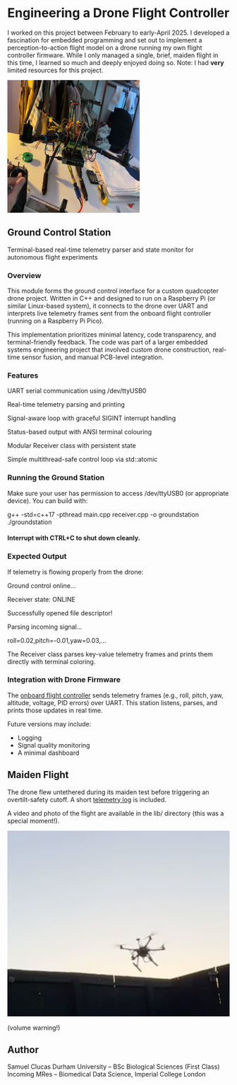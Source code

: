 # Engineering a Drone Flight Controller
I worked on this project between February to early-April 2025. I developed a fascination for embedded programming and set out to implement a perception-to-action flight model on a drone running my own flight controller firmware. While I only managed a single, brief, maiden flight in this time, I learned so much and deeply enjoyed doing so. Note: I had **very** limited resources for this project.

<img src="./lib/drone.jpg" width="300" height="300">

## Ground Control Station 

Terminal-based real-time telemetry parser and state monitor for autonomous flight experiments

### Overview
This module forms the ground control interface for a custom quadcopter drone project. Written in C++ and designed to run on a Raspberry Pi (or similar Linux-based system), it connects to the drone over UART and interprets live telemetry frames sent from the onboard flight controller (running on a Raspberry Pi Pico).

This implementation prioritizes minimal latency, code transparency, and terminal-friendly feedback. The code was part of a larger embedded systems engineering project that involved custom drone construction, real-time sensor fusion, and manual PCB-level integration.

### Features
UART serial communication using /dev/ttyUSB0

Real-time telemetry parsing and printing

Signal-aware loop with graceful SIGINT interrupt handling

Status-based output with ANSI terminal colouring

Modular Receiver class with persistent state

Simple multithread-safe control loop via std::atomic<bool>


### Running the Ground Station
Make sure your user has permission to access /dev/ttyUSB0 (or appropriate device).
You can build with:

g++ -std=c++17 -pthread main.cpp receiver.cpp -o groundstation
./groundstation

#### Interrupt with CTRL+C to shut down cleanly.

### Expected Output
If telemetry is flowing properly from the drone:

Ground control online...

Receiver state: ONLINE

Successfully opened file descriptor!

Parsing incoming signal...

roll=0.02,pitch=-0.01,yaw=0.03,...

The Receiver class parses key-value telemetry frames and prints them directly with terminal coloring.

### Integration with Drone Firmware
The [onboard flight controller](./onboardController/README.md) sends telemetry frames (e.g., roll, pitch, yaw, altitude, voltage, PID errors) over UART. This station listens, parses, and prints those updates in real time.

Future versions may include: 
- Logging
- Signal quality monitoring
- A minimal dashboard

## Maiden Flight 
The drone flew untethered during its maiden test before triggering an overtilt-safety cutoff. A short [telemetry log](./lib/maiden_flight.md) is included.

A video and photo of the flight are available in the lib/ directory (this was a special moment!).

[![Watch the maiden flight](lib/flight_thum.png)](lib/maiden_flight.mp4) 

(volume warning!)

## Author 
Samuel Clucas
Durham University – BSc Biological Sciences (First Class)
Incoming MRes – Biomedical Data Science, Imperial College London
